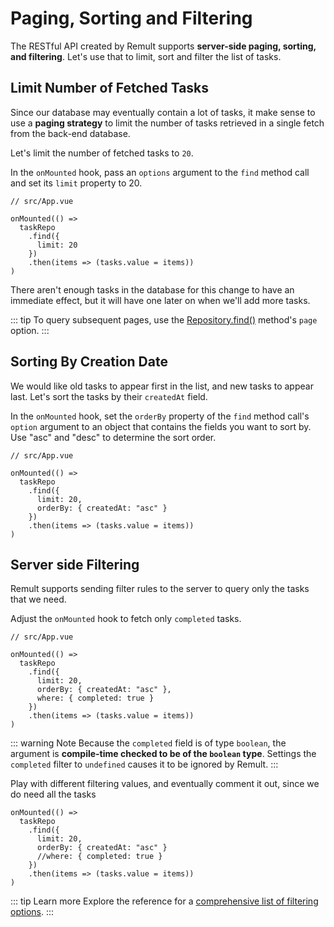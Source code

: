 # Paging, Sorting and Filtering

The RESTful API created by Remult supports **server-side paging, sorting, and filtering**. Let's use that to limit, sort and filter the list of tasks.

## Limit Number of Fetched Tasks

Since our database may eventually contain a lot of tasks, it make sense to use a **paging strategy** to limit the number of tasks retrieved in a single fetch from the back-end database.

Let's limit the number of fetched tasks to `20`.

In the `onMounted` hook, pass an `options` argument to the `find` method call and set its `limit` property to 20.

```ts{6}
// src/App.vue

onMounted(() =>
  taskRepo
    .find({
      limit: 20
    })
    .then(items => (tasks.value = items))
)
```

There aren't enough tasks in the database for this change to have an immediate effect, but it will have one later on when we'll add more tasks.

::: tip
To query subsequent pages, use the [Repository.find()](../../docs/ref_repository.md#find) method's `page` option.
:::

## Sorting By Creation Date

We would like old tasks to appear first in the list, and new tasks to appear last. Let's sort the tasks by their `createdAt` field.

In the `onMounted` hook, set the `orderBy` property of the `find` method call's `option` argument to an object that contains the fields you want to sort by.
Use "asc" and "desc" to determine the sort order.

```ts{7}
// src/App.vue

onMounted(() =>
  taskRepo
    .find({
      limit: 20,
      orderBy: { createdAt: "asc" }
    })
    .then(items => (tasks.value = items))
)
```

## Server side Filtering

Remult supports sending filter rules to the server to query only the tasks that we need.

Adjust the `onMounted` hook to fetch only `completed` tasks.

```ts{8}
// src/App.vue

onMounted(() =>
  taskRepo
    .find({
      limit: 20,
      orderBy: { createdAt: "asc" },
      where: { completed: true }
    })
    .then(items => (tasks.value = items))
)
```

::: warning Note
Because the `completed` field is of type `boolean`, the argument is **compile-time checked to be of the `boolean` type**. Settings the `completed` filter to `undefined` causes it to be ignored by Remult.
:::

Play with different filtering values, and eventually comment it out, since we do need all the tasks

```ts{6}
onMounted(() =>
  taskRepo
    .find({
      limit: 20,
      orderBy: { createdAt: "asc" }
      //where: { completed: true }
    })
    .then(items => (tasks.value = items))
)
```

::: tip Learn more
Explore the reference for a [comprehensive list of filtering options](../../docs/entityFilter.md).
:::
